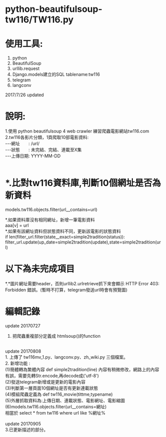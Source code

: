# python-beautifulsoup-tw116/TW116.py 

# 使用工具:
1. python
2. BeautifulSoup
3. urllib.request
4. Django.models建立的SQL tablename:tw116
5. telegram
6. langconv

2017/7/26 updated
# 說明:
1.使用 python beautifulsoup  4 web crawler 練習爬蟲電影網站tw116.com</br>
2.tw116各影片分類，1頁爬取10部電影資料:</br>
  ---網址　　: /url/</br>
  ---狀態　　: 未完結、完結、連載至X集</br>
  ---上傳日期: YYYY-MM-DD</br>
  </br>
# *.比對tw116資料庫,判斷10個網址是否為新資料
models.tw116.objects.filter(url__contains=url)</br>


*.如果資料庫沒有相同網址，新增一筆電影資料</br>
aaa[v] = url</br>
*.如果有該網址資料但狀態資料不同，更新該電影的狀態資料</br>
if len(filter_url.filter(state__exact=simple2tradition(status)):</br>
  filter_url.update(up_date=simple2tradition(update),state=simple2tradition(url)</br>




# 以下為未完成項目
*.*圖片網址需要header，否則urllib2.urlretrieve抓下來會顯示 HTTP Error 403: Forbidden 錯誤。(暫時不打算，telegram發送url時會有預覽圖)

# 編輯記錄
update 20170727</br>
1. 把爬蟲重複部分定義成 htmlsoup()的function</br>
</br>
update 20170808</br>
1. 上傳了 tw116mv_1.py、langconv.py、zh_wiki.py 三個檔案。</br>
2. 新增功能 :</br>
    (1)簡體轉為繁體內容 def simple2tradition(line) 內容有稍微修改，網路上的內容有誤，需要先轉Str.encode,再decode成('utf-8')</br>
    (2)發送telegram新增或是更新的電影內容</br>
    (3)判斷第一層頁面10個網址是否有更新連載狀態</br>
    (4)模組爬蟲定義為 def tw116_movie(tittme,typename)</br>
    (5)外層抓取資料為:上傳日期、連載狀態、電影網址、電影縮圖</br>
    (6)models.tw116.objects.filter(url__contains=網址) </br>
       相當於 select * from tw116 where url like %網址% </br>
</br>
update 20170905</br>
3.已更新描述的部分。
